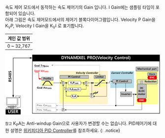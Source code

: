 속도 제어 모드에서 동작하는 속도 제어기의 Gain 입니다. I Gain에는 샘플링 타임이 포함되어 있습니다.  
아래 그림은 속도 제어모드에서의 제어기 블록다이어그램입니다. Velocity P Gain을 K<sub>V</sub>P, Velocity I Gain을 K<sub>V</sub>I 로 표기합니다.

|게인 값 범위|
| :---: |
|0 ~ 32,767|

![](/assets/images/dxl/pro/pro_velocity_controller.png)

`참고` K<sub>P</sub>A는 Anti-windup Gain으로 사용자가 변경할 수는 없습니다. PID제어기에 대한 설명은 [위키피디아 PID Controller](http://en.wikipedia.org/wiki/PID_controller)를 참조하세요.
{: .notice}
